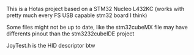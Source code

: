 This is a Hotas project based on a STM32 Nucleo L432KC (works with pretty much every FS USB capable stm32 board I think)

Some files might not be up to date, like the stm32cubeMX file may have differents pinout than the stm3232cubeIDE project 

JoyTest.h is the HID descriptor btw
